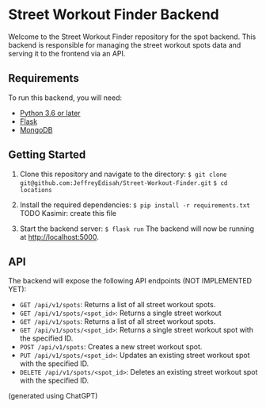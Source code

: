 # Street Workout Finder Backend

Welcome to the Street Workout Finder repository for the spot backend. This backend is responsible for managing the street workout spots data and serving it to the frontend via an API.

## Requirements

To run this backend, you will need:

- [Python 3.6 or later](https://www.python.org/downloads/)
- [Flask](https://flask.palletsprojects.com/en/1.1.x/)
- [MongoDB](https://www.mongodb.com/)

## Getting Started

1. Clone this repository and navigate to the directory:
`$ git clone git@github.com:JeffreyEdisah/Street-Workout-Finder.git`
`$ cd locations`

2. Install the required dependencies:
`$ pip install -r requirements.txt`
TODO Kasimir: create this file

3. Start the backend server:
`$ flask run`
The backend will now be running at [http://localhost:5000](http://localhost:5000).

## API

The backend will expose the following API endpoints (NOT IMPLEMENTED YET):

- `GET /api/v1/spots`: Returns a list of all street workout spots.
- `GET /api/v1/spots/<spot_id>`: Returns a single street workout
- `GET /api/v1/spots`: Returns a list of all street workout spots.
- `GET /api/v1/spots/<spot_id>`: Returns a single street workout spot with the specified ID.
- `POST /api/v1/spots`: Creates a new street workout spot.
- `PUT /api/v1/spots/<spot_id>`: Updates an existing street workout spot with the specified ID.
- `DELETE /api/v1/spots/<spot_id>`: Deletes an existing street workout spot with the specified ID.

(generated using ChatGPT)